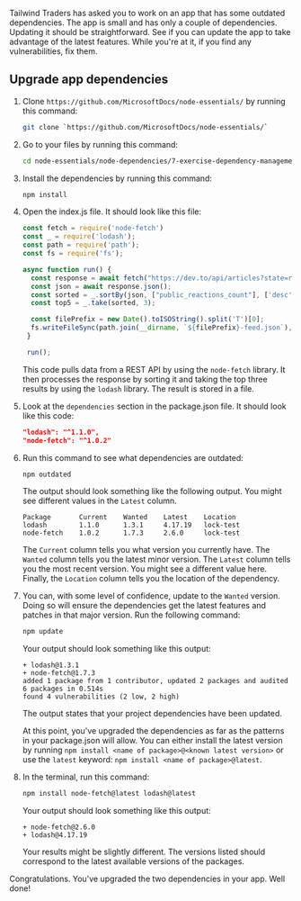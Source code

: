 Tailwind Traders has asked you to work on an app that has some outdated dependencies. The app is small and has only a couple of dependencies. Updating it should be straightforward. See if you can update the app to take advantage of the latest features. While you're at it, if you find any vulnerabilities, fix them.

## Upgrade app dependencies

1. Clone `https://github.com/MicrosoftDocs/node-essentials/` by running this command:

   ```bash
   git clone `https://github.com/MicrosoftDocs/node-essentials/`
   ```

1. Go to your files by running this command:

   ```bash
   cd node-essentials/node-dependencies/7-exercise-dependency-management
   ```

1. Install the dependencies by running this command:

   ```bash
   npm install
   ```

1. Open the index.js file. It should look like this file:

   ```javascript
   const fetch = require('node-fetch')
   const _ = require('lodash');
   const path = require('path');
   const fs = require('fs');

   async function run() {
     const response = await fetch("https://dev.to/api/articles?state=rising");
     const json = await response.json();
     const sorted = _.sortBy(json, ["public_reactions_count"], ['desc']);
     const top5 = _.take(sorted, 3);

     const filePrefix = new Date().toISOString().split('T')[0];
     fs.writeFileSync(path.join(__dirname, `${filePrefix}-feed.json`), JSON.stringify(top5, null, 2));
    }

    run();
   ```

   This code pulls data from a REST API by using the `node-fetch` library. It then processes the response by sorting it and taking the top three results by using the `lodash` library. The result is stored in a file.

1. Look at the `dependencies` section in the package.json file. It should look like this code:

   ```json
   "lodash": "^1.1.0",
   "node-fetch": "^1.0.2"
   ```

1. Run this command to see what dependencies are outdated:

   ```bash
   npm outdated
   ```

   The output should look something like the following output. You might see different values in the `Latest` column.

   ```output
   Package       Current    Wanted    Latest    Location
   lodash        1.1.0      1.3.1     4.17.19   lock-test
   node-fetch    1.0.2      1.7.3     2.6.0     lock-test
   ```

   The `Current` column tells you what version you currently have. The `Wanted` column tells you the latest minor version. The `Latest` column tells you the most recent version. You might see a different value here. Finally, the `Location` column tells you the location of the dependency.

1. You can, with some level of confidence, update to the `Wanted` version. Doing so will ensure the dependencies get the latest features and patches in that major version. Run the following command:

   ```bash
   npm update
   ```

   Your output should look something like this output:

   ```output
   + lodash@1.3.1
   + node-fetch@1.7.3
   added 1 package from 1 contributor, updated 2 packages and audited 6 packages in 0.514s
   found 4 vulnerabilities (2 low, 2 high)
   ```

   The output states that your project dependencies have been updated.

   At this point, you've upgraded the dependencies as far as the patterns in your package.json will allow. You can either install the latest version by running `npm install <name of package>@<known latest version>` or use the `latest` keyword: `npm install <name of package>@latest`.

1. In the terminal, run this command:

   ```bash
   npm install node-fetch@latest lodash@latest
   ```

   Your output should look something like this output:

   ```output
   + node-fetch@2.6.0
   + lodash@4.17.19
   ```

   Your results might be slightly different. The versions listed should correspond to the latest available versions of the packages.

Congratulations. You've upgraded the two dependencies in your app. Well done!
